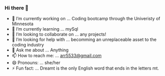 


### Hi there 👋

- 🔭 I’m currently working on ... Coding bootcamp through the Univeristy of Minnesota
- 🌱 I’m currently learning ... mySql
- 👯 I’m looking to collaborate on ... any projects!
- 🤔 I’m looking for help with ... becomming an unreplaceable asset to the coding industry
- 💬 Ask me about ... Anything
- 📫 How to reach me: ... arr5533@gmail.com
- 😄 Pronouns: ... she/her
- ⚡ Fun fact: ... Dreamt is the only English word that ends in the letters mt.
